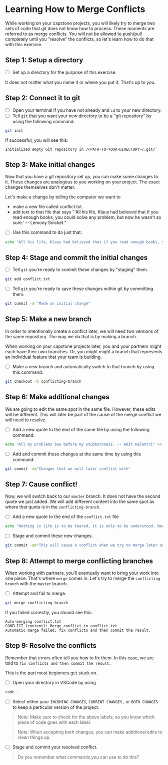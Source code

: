 # Learning How to Merge Conflicts

While working on your capstone projects, you will likely try to merge two sets of code that git does not know how to process. These moments are referred to as merge conflicts. You will not be allowed to push/pull completely until you "resolve" the conflicts, so let's learn how to do that with this exercise. 

## Step 1: Setup a directory

- [ ] Set up a directory for the purpose of this exercise.

It does not matter what you name it or where you put it. That's up to you.

## Step 2: Connect it to git

- [ ] Open your terminal if you have not already and `cd` to your new directory.
- [ ] Tell `git` that you want your new directory to be a "git repository" by using the following command:

```bash
git init
```

If successful, you will see this:

```
Initialized empty Git repository in /<PATH-TO-YOUR-DIRECTORY>/.git/`
```

## Step 3: Make initial changes

Now that you have a git repository set up, you can make some changes to it. These changes are analogous to you working on your project. The exact changes themselves don't matter. 

Let's make a change by telling the computer we want to 
- make a new file called conflict.txt.
- add text to that file that says "'All his life, Klaus had believed that if you read enough books, you could solve any problem, but now he wasn't so sure.' -- Lemony Snicket."

- [ ] Use this command to do just that:

```bash
echo "All his life, Klaus had believed that if you read enough books, you could solve any problem, but now he wasn't so sure. -- Lemony Snicket." > conflict.txt
```

## Step 4: Stage and commit the initial changes

- [ ] Tell `git` you're ready to commit these changes by "staging" them. 

```bash
git add conflict.txt
```

- [ ] Tell `git` you're ready to save these changes within git by committing them.
```bash
git commit -m "Made an initial change"
```

## Step 5: Make a new branch

In order to intentionally create a conflict later, we will need two versions of the same repository. The way we do that is by making a branch. 

When working on your capstone projects later, you and your partners might each have their own branches. Or, you might might a branch that represents an individual feature that your team is building. 

- [ ] Make a new branch and automatically switch to that branch by using this command.

```bash
git checkout -b conflicting-branch
```

## Step 6: Make additional changes

We are going to edit the same spot in the same file. However, these edits will be different. This will later be part of the cause of the merge conflict we will need to resolve.

- [ ] Add a new quote to the end of the same file by using the following command:

```bash
echo "All my problems bow before my stubbornness. -- Amit Kalantri" >> conflict.txt
```

- [ ] Add and commit these changes at the same time by using this command:

```bash
git commit -am"Changes that we will later conflict with"
```

## Step 7: Cause conflict!
Now, we will switch back to our `master` branch. It does not have the second quote we just added. We will add different content into the same spot as where that quote is in the `conflicting-branch`.

- [ ] Add a new quote to the end of the `conflict.txt` file

```bash
echo "Nothing in life is to be feared, it is only to be understood. Now is the time to understand more, so that we may fear less. -- Marie Curie" >> conflict.txt
```

- [ ] Stage and commit these new changes. 

```bash
git commit -am"This will cause a conflict when we try to merge later on"
```

## Step 8: Attempt to merge conflicting branches

When working with partners, you'll eventually want to bring your work into one piece. That's where `merge` comes in. Let's try to merge the `conflicting-branch` with the `master` branch.

- [ ] Attempt and fail to merge.

```bash
git merge conflicting-branch
```

If you failed correctly, you should see this:

```
Auto-merging conflict.txt
CONFLICT (content): Merge conflict in conflict.txt
Automatic merge failed; fix conflicts and then commit the result.
```

## Step 9: Resolve the conflicts

Remember that errors often tell you how to fix them. In this case, we are told to `fix conflicts and then commit the result.`

This is the part most beginners get stuck on. 

- [ ] Open your directory in VSCode by using 

```bash
code . 
```

- [ ] Select either your `INCOMING CHANGES`, `CURRENT CHANGES,` or `BOTH CHANGES` to keep a particular version of the project. 

> Note: Make sure to check for the above labels, so you know which piece of code goes with each label. 

> Note: When accepting both changes, you can make additional edits to clean things up.

- [ ] Stage and commit your resolved conflict. 

> Do you remember what commands you can use to do this?

